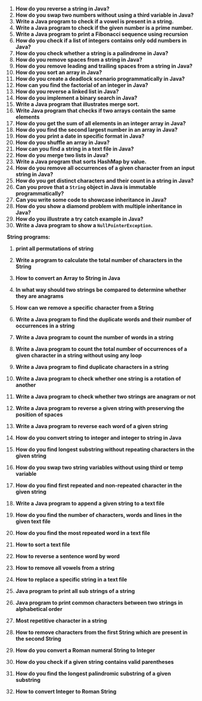 1. **How do you reverse a string in Java?**
2. **How do you swap two numbers without using a third variable in Java?**
3. **Write a Java program to check if a vowel is present in a string.**
4. **Write a Java program to check if the given number is a prime number.**
5. **Write a Java program to print a Fibonacci sequence using recursion**
6. **How do you check if a list of integers contains only odd numbers in Java?**
7. **How do you check whether a string is a palindrome in Java?**
8. **How do you remove spaces from a string in Java?**
9. **How do you remove leading and trailing spaces from a string in Java?**
10. **How do you sort an array in Java?**
11. **How do you create a deadlock scenario programmatically in Java?**
12. **How can you find the factorial of an integer in Java?**
13. **How do you reverse a linked list in Java?**
14. **How do you implement a binary search in Java?**
15. **Write a Java program that illustrates merge sort.**
16. **Write Java program that checks if two arrays contain the same elements**
17. **How do you get the sum of all elements in an integer array in Java?**
18. **How do you find the second largest number in an array in Java?**
19. **How do you print a date in specific format in Java?**
20. **How do you shuffle an array in Java?**
21. **How can you find a string in a text file in Java?**
22. **How do you merge two lists in Java?**
23. **Write a Java program that sorts HashMap by value.**
24. **How do you remove all occurrences of a given character from an input string in Java?**
25. **How do you get distinct characters and their count in a string in Java?**
26. **Can you prove that a `String` object in Java is immutable programmatically?**
27. **Can you write some code to showcase inheritance in Java?**
28. **How do you show a diamond problem with multiple inheritance in Java?**
29. **How do you illustrate a try catch example in Java?**
30. **Write a Java program to show a `NullPointerException`.**

**String programs:**

1. ****print all permutations of string****
2. ****Write a program to calculate the total number of characters in the String****
3. ****How to convert an Array to String in Java****
4. ****In what way should two strings be compared to determine whether they are anagrams****
5. ****How can we remove a specific character from a String****


1. **Write a Java program to find the duplicate words and their number of occurrences in a string**
2. **Write a Java program to count the number of words in a string**
3. **Write a Java program to count the total number of occurrences of a given character in a string without using any loop**
4. **Write a Java program to find duplicate characters in a string**
5. **Write a Java program to check whether one string is a rotation of another**
6. **Write a Java program to check whether two strings are anagram or not**
7. **Write a Java program to reverse a given string with preserving the position of spaces**
8. **Write a Java program to reverse each word of a given string**
9. **How do you convert string to integer and integer to string in Java**
10. **How do you find longest substring without repeating characters in the given string**
11. **How do you swap two string variables without using third or temp variable**
12. **How do you find first repeated and non-repeated character in the given string**
13. **Write a Java program to append a given string to a text file**
14. **How do you find the number of characters, words and lines in the given text file**
15. **How do you find the most repeated word in a text file**
16. **How to sort a text file**
17. **How to reverse a sentence word by word**
18. **How to remove all vowels from a string**
19. **How to replace a specific string in a text file**
20. **Java program to print all sub strings of a string**
21. **Java program to print common characters between two strings in alphabetical order**
22. **Most repetitive character in a string**


1. **How to remove characters from the first String which are present in the second String**
2. **How do you convert a Roman numeral String to Integer**
3. **How do you check if a given string contains valid parentheses**
4. **How do you find the longest palindromic substring of a given substring**
5. **How to convert Integer to Roman String**